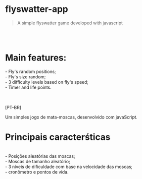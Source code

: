 # flyswatter-app
<blockquote> A simple flyswatter game developed with javascript </blockquote> </br>
</br>
<h1> Main features: </h1>
- Fly's random positions; </br>
- Fly's size random; </br>
- 3 difficulty levels based on fly's speed; </br>
- Timer and life points.</br>
</br>
</br>

[PT-BR]</br>

Um simples jogo de mata-moscas, desenvolvido com javaScript. </br>
<h1> Principais caracterśticas </h1> </br>
- Posições aleatórias das moscas;</br>
- Moscas de tamanho aleatório;</br>
- 3 níveis de dificuldade com base na velocidade das moscas;</br>
- cronômetro e pontos de vida.
